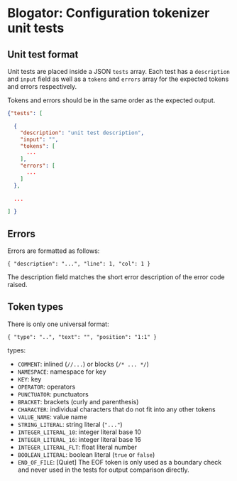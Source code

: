 # Blogator: Configuration tokenizer unit tests


## Unit test format

Unit tests are placed inside a JSON `tests` array. Each test has a `description` and `input` field as well
as a `tokens` and `errors` array for the expected tokens and errors respectively.

Tokens and errors should be in the same order as the expected output.

```json
{"tests": [

  {
    "description": "unit test description",
    "input": "",
    "tokens": [
      ...
    ],
    "errors": [
      ...
    ]
  },
  
  ...

] }
```

## Errors

Errors are formatted as follows:

`{ "description": "...", "line": 1, "col": 1 }`

The description field matches the short error description of the error code raised.

## Token types

There is only one universal format:

`{ "type": "..", "text": "", "position": "1:1" }`

types:
- `COMMENT`: inlined (`//...`) or blocks (`/* ... */`)
- `NAMESPACE`: namespace for key
- `KEY`: key
- `OPERATOR`: operators 
- `PUNCTUATOR`: punctuators
- `BRACKET`: brackets (curly and parenthesis)
- `CHARACTER`: individual characters that do not fit into any other tokens
- `VALUE_NAME`: value name
- `STRING_LITERAL`: string literal (`"..."`)
- `INTEGER_LITERAL_10`: integer literal base 10
- `INTEGER_LITERAL_16`: integer literal base 16
- `INTEGER_LITERAL_FLT`: float literal number
- `BOOLEAN_LITERAL`: boolean literal (`true` or `false`)
- `END_OF_FILE`: \[Quiet\] The EOF token is only used as a boundary check and never used in the tests for output comparison directly.